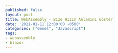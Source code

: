 ```yaml
---
published: false
layout: post
title: WebAssembly - Bize Hızın Anlamını Göster
date: '2021-01-11 12:00:00 -0500'
categories: ["Genel", "Javascript"]
tags:
- webassembly
- blazor
---
```


